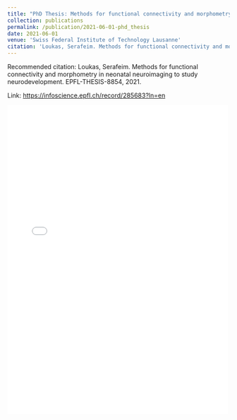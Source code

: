 ```yaml
---
title: "PhD Thesis: Methods for functional connectivity and morphometry in neonatal neuroimaging to study neurodevelopment."
collection: publications
permalink: /publication/2021-06-01-phd_thesis
date: 2021-06-01
venue: 'Swiss Federal Institute of Technology Lausanne'
citation: 'Loukas, Serafeim. Methods for functional connectivity and morphometry in neonatal neuroimaging to study neurodevelopment. EPFL-THESIS-8854, 2021.'
---
```


Recommended citation: Loukas, Serafeim. Methods for functional connectivity and morphometry in neonatal neuroimaging to study neurodevelopment. EPFL-THESIS-8854, 2021.

Link: <https://infoscience.epfl.ch/record/285683?ln=en>

<embed src="{{ site.baseurl }}/files/phd_thesis.pdf" width="500" height="700" type='application/pdf'>